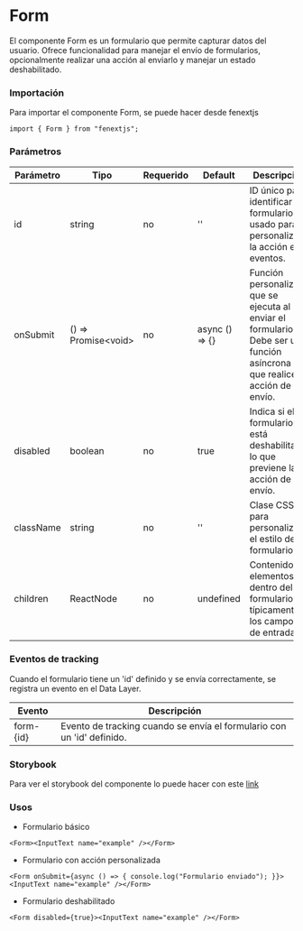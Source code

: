 # Form

El componente Form es un formulario que permite capturar datos del usuario. Ofrece funcionalidad para manejar el envío de formularios, opcionalmente realizar una acción al enviarlo y manejar un estado deshabilitado.

### Importación

Para importar el componente Form, se puede hacer desde fenextjs

```tsx copy
import { Form } from "fenextjs";
```

### Parámetros

| Parámetro | Tipo | Requerido | Default | Descripcion |
| --------- | ---- | --------- | ------- | ----------- |
| id | string | no | '' | ID único para identificar el formulario, usado para personalizar la acción en eventos. |
| onSubmit | () =\> Promise\<void\> | no | async () =\> \{\} | Función personalizada que se ejecuta al enviar el formulario. Debe ser una función asíncrona que realice la acción de envío. |
| disabled | boolean | no | true | Indica si el formulario está deshabilitado, lo que previene la acción de envío. |
| className | string | no | '' | Clase CSS para personalizar el estilo del formulario. |
| children | ReactNode | no | undefined | Contenido o elementos dentro del formulario, típicamente los campos de entrada. |

### Eventos de tracking

Cuando el formulario tiene un 'id' definido y se envía correctamente, se registra un evento en el Data Layer.

| Evento | Descripción |
| --- | --- |
| form-\{id\} | Evento de tracking cuando se envía el formulario con un 'id' definido. |

### Storybook

Para ver el storybook del componente lo puede hacer con este [link](https://fenextjs-component-storybook.vercel.app/?path=/story/component-form--index)

### Usos

- Formulario básico

```tsx copy
<Form><InputText name="example" /></Form>
```

- Formulario con acción personalizada

```tsx copy
<Form onSubmit={async () => { console.log("Formulario enviado"); }}><InputText name="example" /></Form>
```

- Formulario deshabilitado

```tsx copy
<Form disabled={true}><InputText name="example" /></Form>
```

